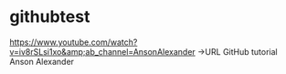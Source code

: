 # githubtest
https://www.youtube.com/watch?v=iv8rSLsi1xo&amp;ab_channel=AnsonAlexander   ->URL  GitHub tutorial  Anson Alexander
